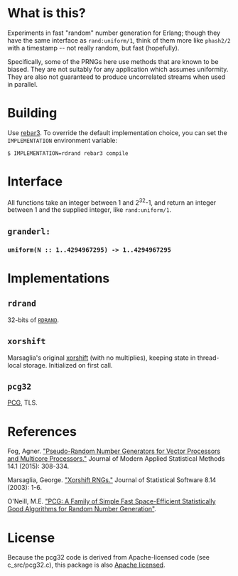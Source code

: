 # What is this?

Experiments in fast "random" number generation for Erlang; though they
have the same interface as `rand:uniform/1`, think of them more like
`phash2/2` with a timestamp -- not really random, but fast
(hopefully).

Specifically, some of the PRNGs here use methods that are known to be
biased.  They are not suitably for any application which assumes
uniformity.  They are also not guaranteed to produce uncorrelated
streams when used in parallel.

# Building

Use [rebar3](http://www.rebar3.org/).  To override the default
implementation choice, you can set the `IMPLEMENTATION` environment
variable:

```
$ IMPLEMENTATION=rdrand rebar3 compile
```

# Interface

All functions take an integer between 1 and 2<sup>32</sup>-1, and
return an integer between 1 and the supplied integer, like
`rand:uniform/1`.

## `granderl:`

### `uniform(N :: 1..4294967295) -> 1..4294967295`

# Implementations

## `rdrand`

32-bits of [`RDRAND`](https://en.wikipedia.org/wiki/RdRand).

## `xorshift`

Marsaglia's original
[xorshift](https://en.wikipedia.org/wiki/Xorshift) (with no
multiplies), keeping state in thread-local storage.  Initialized on
first call.

## `pcg32`

[PCG](http://www.pcg-random.org), TLS.

# References

Fog, Agner. ["Pseudo-Random Number Generators for Vector Processors and Multicore Processors."](http://orbit.dtu.dk/ws/files/118886115/Fog_Pseudo_Random_Number_Generators.pdf) Journal of Modern Applied Statistical Methods 14.1 (2015): 308-334.

Marsaglia, George. ["Xorshift RNGs."](http://www.jstatsoft.org/article/view/v008i14) Journal of Statistical Software 8.14 (2003): 1-6.

O'Neill, M.E. ["PCG: A Family of Simple Fast Space-Efficient Statistically Good Algorithms for Random Number Generation"](http://www.pcg-random.org/pdf/toms-oneill-pcg-family-v1.02.pdf).

# License

Because the pcg32 code is derived from Apache-licensed code (see
c_src/pcg32.c), this package is also
[Apache licensed](http://www.apache.org/licenses/LICENSE-2.0).

